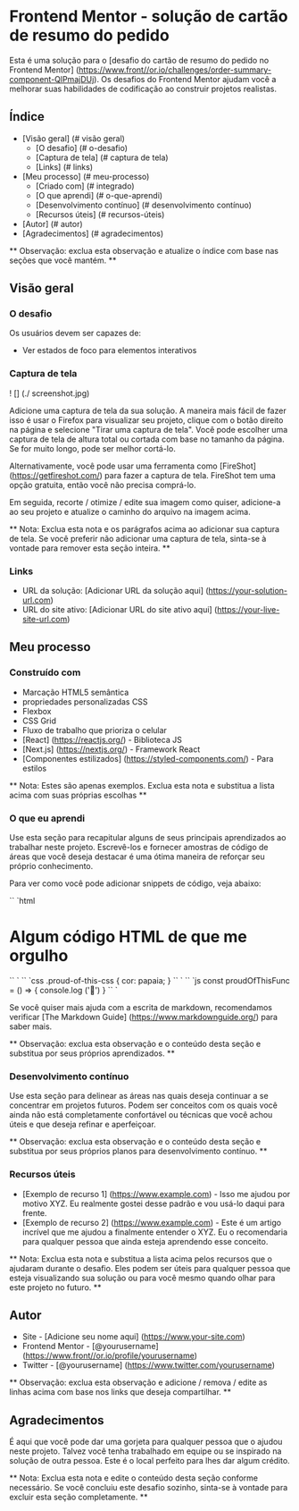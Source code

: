 # Frontend Mentor - solução de cartão de resumo do pedido

Esta é uma solução para o [desafio do cartão de resumo do pedido no Frontend Mentor] (https://www.front//or.io/challenges/order-summary-component-QlPmajDUj). Os desafios do Frontend Mentor ajudam você a melhorar suas habilidades de codificação ao construir projetos realistas.

## Índice

- [Visão geral] (# visão geral)
  - [O desafio] (# o-desafio)
  - [Captura de tela] (# captura de tela)
  - [Links] (# links)
- [Meu processo] (# meu-processo)
  - [Criado com] (# integrado)
  - [O que aprendi] (# o-que-aprendi)
  - [Desenvolvimento contínuo] (# desenvolvimento contínuo)
  - [Recursos úteis] (# recursos-úteis)
- [Autor] (# autor)
- [Agradecimentos] (# agradecimentos)

** Observação: exclua esta observação e atualize o índice com base nas seções que você mantém. **

## Visão geral

### O desafio

Os usuários devem ser capazes de:

- Ver estados de foco para elementos interativos

### Captura de tela

! [] (./ screenshot.jpg)

Adicione uma captura de tela da sua solução. A maneira mais fácil de fazer isso é usar o Firefox para visualizar seu projeto, clique com o botão direito na página e selecione "Tirar uma captura de tela". Você pode escolher uma captura de tela de altura total ou cortada com base no tamanho da página. Se for muito longo, pode ser melhor cortá-lo.

Alternativamente, você pode usar uma ferramenta como [FireShot] (https://getfireshot.com/) para fazer a captura de tela. FireShot tem uma opção gratuita, então você não precisa comprá-lo.

Em seguida, recorte / otimize / edite sua imagem como quiser, adicione-a ao seu projeto e atualize o caminho do arquivo na imagem acima.

** Nota: Exclua esta nota e os parágrafos acima ao adicionar sua captura de tela. Se você preferir não adicionar uma captura de tela, sinta-se à vontade para remover esta seção inteira. **

### Links

- URL da solução: [Adicionar URL da solução aqui] (https://your-solution-url.com)
- URL do site ativo: [Adicionar URL do site ativo aqui] (https://your-live-site-url.com)

## Meu processo

### Construído com

- Marcação HTML5 semântica
- propriedades personalizadas CSS
- Flexbox
- CSS Grid
- Fluxo de trabalho que prioriza o celular
- [React] (https://reactjs.org/) - Biblioteca JS
- [Next.js] (https://nextjs.org/) - Framework React
- [Componentes estilizados] (https://styled-components.com/) - Para estilos

** Nota: Estes são apenas exemplos. Exclua esta nota e substitua a lista acima com suas próprias escolhas **

### O que eu aprendi

Use esta seção para recapitular alguns de seus principais aprendizados ao trabalhar neste projeto. Escrevê-los e fornecer amostras de código de áreas que você deseja destacar é uma ótima maneira de reforçar seu próprio conhecimento.

Para ver como você pode adicionar snippets de código, veja abaixo:

`` `html
<h1> Algum código HTML de que me orgulho </h1>
`` `
`` `css
.proud-of-this-css {
  cor: papaia;
}
`` `
`` `js
const proudOfThisFunc = () => {
  console.log ('🎉')
}
`` `

Se você quiser mais ajuda com a escrita de markdown, recomendamos verificar [The Markdown Guide] (https://www.markdownguide.org/) para saber mais.

** Observação: exclua esta observação e o conteúdo desta seção e substitua por seus próprios aprendizados. **

### Desenvolvimento contínuo

Use esta seção para delinear as áreas nas quais deseja continuar a se concentrar em projetos futuros. Podem ser conceitos com os quais você ainda não está completamente confortável ou técnicas que você achou úteis e que deseja refinar e aperfeiçoar.

** Observação: exclua esta observação e o conteúdo desta seção e substitua por seus próprios planos para desenvolvimento contínuo. **

### Recursos úteis

- [Exemplo de recurso 1] (https://www.example.com) - Isso me ajudou por motivo XYZ. Eu realmente gostei desse padrão e vou usá-lo daqui para frente.
- [Exemplo de recurso 2] (https://www.example.com) - Este é um artigo incrível que me ajudou a finalmente entender o XYZ. Eu o recomendaria para qualquer pessoa que ainda esteja aprendendo esse conceito.

** Nota: Exclua esta nota e substitua a lista acima pelos recursos que o ajudaram durante o desafio. Eles podem ser úteis para qualquer pessoa que esteja visualizando sua solução ou para você mesmo quando olhar para este projeto no futuro. **

## Autor

- Site - [Adicione seu nome aqui] (https://www.your-site.com)
- Frontend Mentor - [@yourusername] (https://www.front//or.io/profile/yourusername)
- Twitter - [@yourusername] (https://www.twitter.com/yourusername)

** Observação: exclua esta observação e adicione / remova / edite as linhas acima com base nos links que deseja compartilhar. **

## Agradecimentos

É aqui que você pode dar uma gorjeta para qualquer pessoa que o ajudou neste projeto. Talvez você tenha trabalhado em equipe ou se inspirado na solução de outra pessoa. Este é o local perfeito para lhes dar algum crédito.

** Nota: Exclua esta nota e edite o conteúdo desta seção conforme necessário. Se você concluiu este desafio sozinho, sinta-se à vontade para excluir esta seção completamente. **